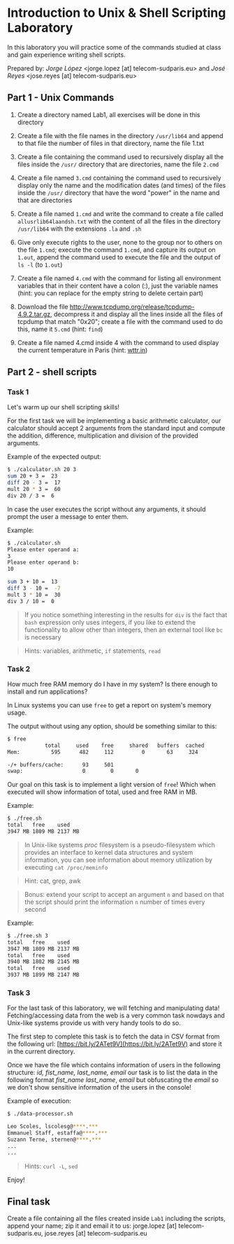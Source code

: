# Introduction to Unix & Shell Scripting Laboratory

In this laboratory you will practice some of the commands studied at class and gain experience writing shell scripts.

Prepared by: *Jorge López* <jorge.lopez [at] telecom-sudparis.eu> and *José Reyes* <jose.reyes [at] telecom-sudparis.eu>

## Part 1 - Unix Commands

1. Create a directory named Lab1, all exercises will be done in this directory

2. Create a file with the file names in the directory `/usr/lib64` and append to that file the number of files in that directory, name the file 1.txt

3. Create a file containing the command used to recursively display all the files inside the `/usr/` directory that are directories, name the file `2.cmd`

4. Create a file named `3.cmd` containing the command used to recursively display only the name and the modification dates (and times) of the files inside the `/usr/` directory that have the word "power" in the name and that are directories
  
5. Create a file named `1.cmd` and write the command to create a file called `allusrlib64laandsh.txt` with the content of all the files in the directory `/usr/lib64` with the extensions `.la` and `.sh`
  
6. Give only execute rights to the user, none to the group nor to others on the file `1.cmd`; execute the command `1.cmd`, and capture its output on `1.out`, append the command used to execute the file and the output of `ls -l` (to `1.out`)

7. Create a file named `4.cmd` with the command for listing all environment variables that in their content have a colon (:), just the variable names (hint: you can replace for the empty string to delete certain part)

8. Download the file http://www.tcpdump.org/release/tcpdump-4.9.2.tar.gz, decompress it and display all the lines inside all the files of tcpdump that match "0x20"; create a file with the command used to do this, name it `5.cmd` (hint: `find`)
 
9. Create a file named 4.cmd inside 4 with the command to used display the current temperature in Paris (hint: [wttr.in](https://github.com/chubin/wttr.in))


## Part 2 - shell scripts

### Task 1

Let's warm up our shell scripting skills!

For the first task we will be implementing a basic arithmetic calculator, our calculator should accept 2 arguments from the standard input and compute the addition, difference, multiplication and division of the provided arguments.

Example of the expected output:

```bash
$ ./calculator.sh 20 3
sum 20 + 3 =  23
diff 20 - 3 =  17
mult 20 * 3 =  60
div 20 / 3 =  6
```

In case the user executes the script without any arguments, it should prompt the user a message to enter them.

Example:

```bash
$ ./calculator.sh
Please enter operand a:
3
Please enter operand b:
10

sum 3 + 10 =  13
diff 3 - 10 =  -7
mult 3 * 10 =  30
div 3 / 10 =  0
```

> If you notice something interesting in the results for `div` is the fact that `bash` expression only uses integers, if you like to extend the functionality to allow other than integers, then an external tool like `bc` is necessary

> Hints: variables, arithmetic, `if` statements, `read`

### Task 2

How much free RAM memory do I have in my system? Is there enough to install and run applications?

In Linux systems you can use `free` to get a report on system's memory usage.

The output without using any option, should be something similar to this:

```bash
$ free
            total     used    free     shared   buffers  cached
Mem:          595      482     112         0       63     324

-/+ buffers/cache:      93     501
swap:                   0        0       0
```

Our goal on this task is to implement a light version of `free`! Which when executed will show information of total, used and free RAM in MB.

Example:

```bash
$ ./free.sh
total	free	used
3947 MB	1809 MB	2137 MB
```

> In Unix-like systems *proc* filesystem is a pseudo-filesystem which provides an interface to kernel data structures and system information, you can see information about memory utilization by executing `cat /proc/meminfo`

> Hint: cat, grep, awk

> Bonus: extend your script to accept an argument `n` and based on that the script should print the information `n` number of times every second

Example:

```bash
$ ./free.sh 3
total	free	used
3947 MB	1809 MB	2137 MB
total	free	used
3940 MB	1802 MB	2145 MB
total	free	used
3937 MB	1899 MB	2147 MB
```

### Task 3

For the last task of this laboratory, we will fetching and manipulating data! Fetching/accessing data from the web is a very common task nowdays and Unix-like systems provide us with very handy tools to do so.

The first step to complete this task is to fetch the data in CSV format from the following url:
[https://bit.ly/2ATet9V](https://bit.ly/2ATet9V) and store it in the current directory.

Once we have the file which contains information of users in the following structure:
*id, fist_name, last_name, email* our task is to list the data in the following format *fist_name* *last_name*, *email* but obfuscating the *email* so we don't show sensitive information of the users in the console!

Example of execution:

```bash
$ ./data-processor.sh

Leo Scoles, lscolesg@****.***
Emmanuel Staff, estaffa@****.***
Suzann Terne, sternen@****.***
...
...
```

> Hints: `curl -L`, `sed`

Enjoy!

## Final task

Create a file containing all the files created inside `Lab1` including the scripts, append your name; zip it and email it to us: jorge.lopez [at] telecom-sudparis.eu, jose.reyes [at] telecom-sudparis.eu

